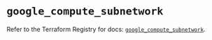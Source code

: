 # `google_compute_subnetwork`

Refer to the Terraform Registry for docs: [`google_compute_subnetwork`](https://registry.terraform.io/providers/hashicorp/google/5.29.1/docs/resources/compute_subnetwork).
